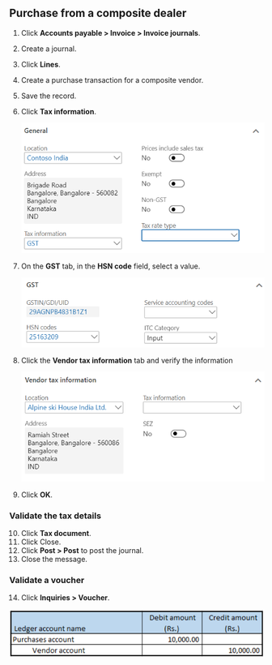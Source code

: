 
## Purchase from a composite dealer

1. Click **Accounts payable > Invoice > Invoice journals**.

2. Create a journal.

3. Click **Lines**.

4. Create a purchase transaction for a composite vendor.

5. Save the record.

6. Click **Tax information**.

   ![](media/GST-Whitepaper/Annotation-2019-05-16-101054.png)

7. On the **GST** tab, in the **HSN code** field, select a value.

   ![](media/GST-Whitepaper/Annotation-2019-05-16-101138.png)

8. Click the **Vendor tax information** tab and verify the information

   ![](media/GST-Whitepaper/Annotation-2019-05-16-101246.png)

9. Click **OK**.

### Validate the tax details

10. Click **Tax document**.
11. Click Close.
12. Click **Post > Post** to post the journal.
13. Close the message.

### Validate a voucher

14. Click **Inquiries > Voucher**.

![](media/GST-Whitepaper/Annotation-2019-05-16-100656.png)



